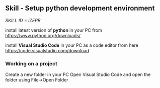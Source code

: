 ## Skill - Setup python development environment

*SKILL ID = IZEPB*

install latest version of **python** in your PC from 
https://www.python.org/downloads/

install **Visual Studio Code** in your PC as a code editor from here
https://code.visualstudio.com/download

### Working on a project
Create a new folder in your PC
Open Visual Studio Code and open the folder using File->Open Folder

<!--stackedit_data:
eyJoaXN0b3J5IjpbMjQ0MzQ5OTk2XX0=
-->